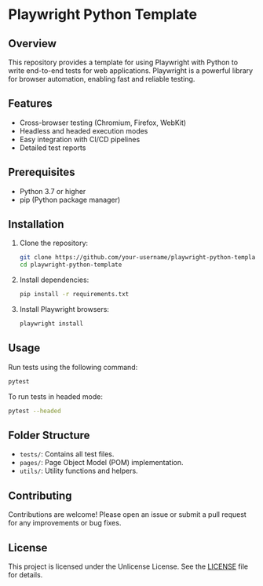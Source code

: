 # Playwright Python Template

## Overview

This repository provides a template for using Playwright with Python to write end-to-end tests for web applications. Playwright is a powerful library for browser automation, enabling fast and reliable testing.

## Features

- Cross-browser testing (Chromium, Firefox, WebKit)
- Headless and headed execution modes
- Easy integration with CI/CD pipelines
- Detailed test reports

## Prerequisites

- Python 3.7 or higher
- pip (Python package manager)

## Installation

1. Clone the repository:
    ```bash
    git clone https://github.com/your-username/playwright-python-template.git
    cd playwright-python-template
    ```

2. Install dependencies:
    ```bash
    pip install -r requirements.txt
    ```

3. Install Playwright browsers:
    ```bash
    playwright install
    ```

## Usage

Run tests using the following command:
```bash
pytest
```

To run tests in headed mode:
```bash
pytest --headed
```

## Folder Structure

- `tests/`: Contains all test files.
- `pages/`: Page Object Model (POM) implementation.
- `utils/`: Utility functions and helpers.

## Contributing

Contributions are welcome! Please open an issue or submit a pull request for any improvements or bug fixes.

## License

This project is licensed under the Unlicense License. See the [LICENSE](LICENSE) file for details.
